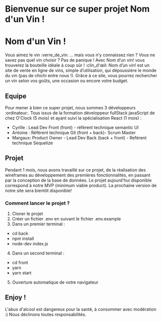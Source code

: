 # Bienvenue sur ce super projet Nom d'un Vin !
# Nom d'un Vin !
Vous aimez le vin :verre_de_vin: … mais vous n’y connaissez rien ? Vous ne savez pas quel vin choisir ? Pas de panique ! Avec Nom d’un vin! vous trouverez la bouteille idéale à coup sûr ! :clin_d'œil:
Nom d’un vin! est un site de vente en ligne de vins, simple d’utilisation, qui dépoussière le monde du vin (pas de chichi entre nous !).
Grâce à ce site, vous pourrez rechercher un vin selon vos goûts, une occasion ou encore votre budget.
## Equipe
Pour mener à bien ce super projet, nous sommes 3 développeurs :ordinateur:.
Tous issus de la formation développeur fullStack javaScript de chez O'Clock (5 mois) et ayant suivi la spécialisation React (1 mois) :
* Cyrille : Lead Dev Front (front) - référent technique semantic UI
* Antoine : Référent technique Git (front + back)- Scrum Master
* Margaux: Product Owner - Lead Dev Back (back + front) - Reférent technique Sequelize
## Projet
Pendant 1 mois, nous avons travaillé sur ce projet, de la réalisation des wireframes au développement des premières fonctionnalités, en passant par la conception de la base de données.
Le projet aujourd'hui disponible correspond à notre MVP (minimum viable product).
La prochaine version de notre site sera bientôt disponible!
### Comment lancer le projet ?
1.	Cloner le projet
2.	Créer un fichier .env en suivant le fichier .env.example
3.	 Dans un premier terminal :
* cd back
* npm install
* node-dev index.js
4.	Dans un second terminal :
* cd front
* yarn
* yarn start
5.	Ouverture automatique de votre navigateur
## Enjoy !
L'abus d'alcool est dangereux pour la santé, à consommer avec modération :)
Nous déclinons toutes responsabilités.
